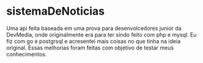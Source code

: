 # sistemaDeNoticias
Uma api feita baseada em uma prova para desenvolcedores junior da DevMedia, onde originalmente era para ter sindo feito com php e mysql. Eu fiz com go e postgrsql e acresentei mais coisas no que tinha na ideia original. Essas melhorias foram feitas com objetivo de testar meus conhecimentos.

